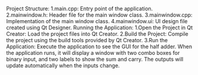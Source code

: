 Project Structure:
1.main.cpp: Entry point of the application.
2.mainwindow.h: Header file for the main window class.
3.mainwindow.cpp: Implementation of the main window class.
4.mainwindow.ui: UI design file created using Qt Designer.
 Running the Application:
1.Open the Project in Qt Creator: Load the project files into Qt Creator.
2.Build the Project: Compile the project using the build tools provided by Qt Creator.
3.Run the Application: Execute the application to see the GUI for the half adder.
When the application runs, it will display a window with two combo boxes for binary input, and two labels to show the sum and carry. The outputs will update automatically when the inputs change.
